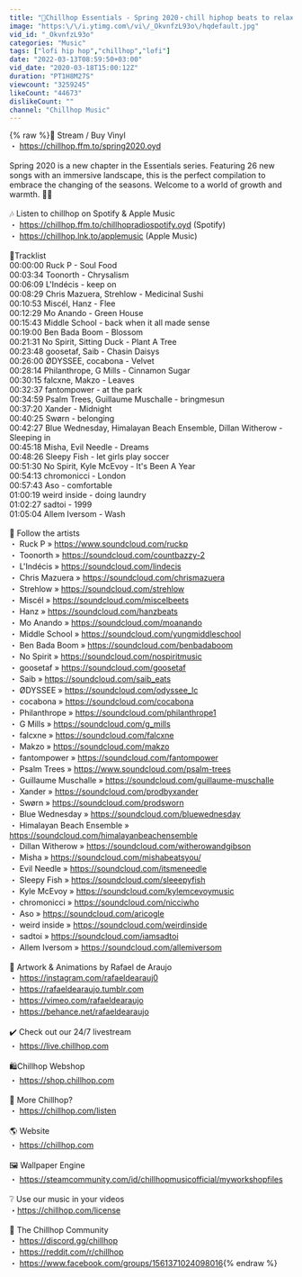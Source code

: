 ```yaml
---
title: "🌼Chillhop Essentials - Spring 2020・chill hiphop beats to relax to"
image: "https:\/\/i.ytimg.com\/vi\/_OkvnfzL93o\/hqdefault.jpg"
vid_id: "_OkvnfzL93o"
categories: "Music"
tags: ["lofi hip hop","chillhop","lofi"]
date: "2022-03-13T08:59:50+03:00"
vid_date: "2020-03-18T15:00:12Z"
duration: "PT1H8M27S"
viewcount: "3259245"
likeCount: "44673"
dislikeCount: ""
channel: "Chillhop Music"
---
```

{% raw %}🌸 Stream / Buy Vinyl<br />・ <a rel="nofollow" target="blank" href="https://chillhop.ffm.to/spring2020.oyd">https://chillhop.ffm.to/spring2020.oyd</a><br /><br />Spring 2020 is a new chapter in the Essentials series. Featuring 26 new songs with an immersive landscape, this is the perfect compilation to embrace the changing of the seasons. Welcome to a world of growth and warmth. 🌸🌼<br /><br />🎶 Listen to chillhop on Spotify &amp; Apple Music<br />・ <a rel="nofollow" target="blank" href="https://chillhop.ffm.to/chillhopradiospotify.oyd">https://chillhop.ffm.to/chillhopradiospotify.oyd</a> (Spotify)<br />・ <a rel="nofollow" target="blank" href="https://chillhop.lnk.to/applemusic">https://chillhop.lnk.to/applemusic</a> (Apple Music)<br /><br />🦋Tracklist<br />00:00:00 Ruck P - Soul Food <br />00:03:34 Toonorth - Chrysalism <br />00:06:09 L'Indécis - keep on <br />00:08:29 Chris Mazuera, Strehlow - Medicinal Sushi <br />00:10:53 Miscél, Hanz - Flee <br />00:12:29 Mo Anando - Green House <br />00:15:43 Middle School - back when it all made sense <br />00:19:00 Ben Bada Boom - Blossom <br />00:21:31 No Spirit, Sitting Duck - Plant A Tree <br />00:23:48 goosetaf, Saib - Chasin Daisys <br />00:26:00 ØDYSSEE, cocabona - Velvet <br />00:28:14 Philanthrope, G Mills - Cinnamon Sugar <br />00:30:15 falcxne, Makzo - Leaves <br />00:32:37 fantompower - at the park <br />00:34:59 Psalm Trees, Guillaume Muschalle - bringmesun <br />00:37:20 Xander - Midnight <br />00:40:25 Swørn - belonging <br />00:42:27 Blue Wednesday, Himalayan Beach Ensemble, Dillan Witherow - Sleeping in <br />00:45:18 Misha, Evil Needle - Dreams <br />00:48:26 Sleepy Fish - let girls play soccer <br />00:51:30 No Spirit, Kyle McEvoy - It's Been A Year <br />00:54:13 chromonicci - London <br />00:57:43 Aso - comfortable <br />01:00:19 weird inside - doing laundry <br />01:02:27 sadtoi - 1999 <br />01:05:04 Allem Iversom - Wash <br /><br />🙌 Follow the artists<br />・ Ruck P » <a rel="nofollow" target="blank" href="https://www.soundcloud.com/ruckp">https://www.soundcloud.com/ruckp</a><br />・ Toonorth » <a rel="nofollow" target="blank" href="https://soundcloud.com/countbazzy-2">https://soundcloud.com/countbazzy-2</a><br />・ L'Indécis » <a rel="nofollow" target="blank" href="https://soundcloud.com/lindecis">https://soundcloud.com/lindecis</a><br />・ Chris Mazuera » <a rel="nofollow" target="blank" href="https://soundcloud.com/chrismazuera">https://soundcloud.com/chrismazuera</a><br />・ Strehlow » <a rel="nofollow" target="blank" href="https://soundcloud.com/strehlow">https://soundcloud.com/strehlow</a><br />・ Miscél » <a rel="nofollow" target="blank" href="https://soundcloud.com/miscelbeets">https://soundcloud.com/miscelbeets</a><br />・ Hanz » <a rel="nofollow" target="blank" href="https://soundcloud.com/hanzbeats">https://soundcloud.com/hanzbeats</a><br />・ Mo Anando » <a rel="nofollow" target="blank" href="https://soundcloud.com/moanando">https://soundcloud.com/moanando</a><br />・ Middle School » <a rel="nofollow" target="blank" href="https://soundcloud.com/yungmiddleschool">https://soundcloud.com/yungmiddleschool</a><br />・ Ben Bada Boom » <a rel="nofollow" target="blank" href="https://soundcloud.com/benbadaboom">https://soundcloud.com/benbadaboom</a><br />・ No Spirit » <a rel="nofollow" target="blank" href="https://soundcloud.com/nospiritmusic">https://soundcloud.com/nospiritmusic</a><br />・ goosetaf » <a rel="nofollow" target="blank" href="https://soundcloud.com/goosetaf">https://soundcloud.com/goosetaf</a><br />・ Saib » <a rel="nofollow" target="blank" href="https://soundcloud.com/saib_eats">https://soundcloud.com/saib_eats</a><br />・ ØDYSSEE » <a rel="nofollow" target="blank" href="https://soundcloud.com/odyssee_lc">https://soundcloud.com/odyssee_lc</a><br />・ cocabona » <a rel="nofollow" target="blank" href="https://soundcloud.com/cocabona">https://soundcloud.com/cocabona</a><br />・ Philanthrope » <a rel="nofollow" target="blank" href="https://soundcloud.com/philanthrope1">https://soundcloud.com/philanthrope1</a><br />・ G Mills » <a rel="nofollow" target="blank" href="https://soundcloud.com/g_mills">https://soundcloud.com/g_mills</a><br />・ falcxne » <a rel="nofollow" target="blank" href="https://soundcloud.com/falcxne">https://soundcloud.com/falcxne</a><br />・ Makzo » <a rel="nofollow" target="blank" href="https://soundcloud.com/makzo">https://soundcloud.com/makzo</a><br />・ fantompower » <a rel="nofollow" target="blank" href="https://soundcloud.com/fantompower">https://soundcloud.com/fantompower</a><br />・ Psalm Trees » <a rel="nofollow" target="blank" href="https://www.soundcloud.com/psalm-trees">https://www.soundcloud.com/psalm-trees</a><br />・ Guillaume Muschalle » <a rel="nofollow" target="blank" href="https://soundcloud.com/guillaume-muschalle">https://soundcloud.com/guillaume-muschalle</a><br />・ Xander » <a rel="nofollow" target="blank" href="https://soundcloud.com/prodbyxander">https://soundcloud.com/prodbyxander</a><br />・ Swørn » <a rel="nofollow" target="blank" href="https://soundcloud.com/prodsworn">https://soundcloud.com/prodsworn</a><br />・ Blue Wednesday » <a rel="nofollow" target="blank" href="https://soundcloud.com/bluewednesday">https://soundcloud.com/bluewednesday</a><br />・ Himalayan Beach Ensemble » <a rel="nofollow" target="blank" href="https://soundcloud.com/himalayanbeachensemble">https://soundcloud.com/himalayanbeachensemble</a><br />・ Dillan Witherow » <a rel="nofollow" target="blank" href="https://soundcloud.com/witherowandgibson">https://soundcloud.com/witherowandgibson</a><br />・ Misha » <a rel="nofollow" target="blank" href="https://soundcloud.com/mishabeatsyou/">https://soundcloud.com/mishabeatsyou/</a><br />・ Evil Needle » <a rel="nofollow" target="blank" href="https://soundcloud.com/itsmeneedle">https://soundcloud.com/itsmeneedle</a><br />・ Sleepy Fish » <a rel="nofollow" target="blank" href="https://soundcloud.com/sleeepyfish">https://soundcloud.com/sleeepyfish</a><br />・ Kyle McEvoy » <a rel="nofollow" target="blank" href="https://soundcloud.com/kylemcevoymusic">https://soundcloud.com/kylemcevoymusic</a><br />・ chromonicci » <a rel="nofollow" target="blank" href="https://soundcloud.com/nicciwho">https://soundcloud.com/nicciwho</a><br />・ Aso » <a rel="nofollow" target="blank" href="https://soundcloud.com/aricogle">https://soundcloud.com/aricogle</a><br />・ weird inside » <a rel="nofollow" target="blank" href="https://soundcloud.com/weirdinside">https://soundcloud.com/weirdinside</a><br />・ sadtoi » <a rel="nofollow" target="blank" href="https://soundcloud.com/iamsadtoi">https://soundcloud.com/iamsadtoi</a><br />・ Allem Iversom » <a rel="nofollow" target="blank" href="https://soundcloud.com/allemiversom">https://soundcloud.com/allemiversom</a><br /><br />🎨 Artwork &amp; Animations by Rafael de Araujo<br />・ <a rel="nofollow" target="blank" href="https://instagram.com/rafaeldearauj0">https://instagram.com/rafaeldearauj0</a><br />・ <a rel="nofollow" target="blank" href="https://rafaeldearaujo.tumblr.com">https://rafaeldearaujo.tumblr.com</a><br />・ <a rel="nofollow" target="blank" href="https://vimeo.com/rafaeldearaujo">https://vimeo.com/rafaeldearaujo</a><br />・ <a rel="nofollow" target="blank" href="https://behance.net/rafaeldearaujo">https://behance.net/rafaeldearaujo</a>  <br /><br />✔️ Check out our 24/7 livestream<br />・ <a rel="nofollow" target="blank" href="https://live.chillhop.com">https://live.chillhop.com</a><br /><br />🛍Chillhop Webshop<br />・ <a rel="nofollow" target="blank" href="https://shop.chillhop.com">https://shop.chillhop.com</a><br /><br />🐾 More Chillhop?<br />・ <a rel="nofollow" target="blank" href="https://chillhop.com/listen">https://chillhop.com/listen</a><br /><br />🌎 Website<br />・ <a rel="nofollow" target="blank" href="https://chillhop.com">https://chillhop.com</a><br /><br />🖼 Wallpaper Engine<br />・ <a rel="nofollow" target="blank" href="https://steamcommunity.com/id/chillhopmusicofficial/myworkshopfiles">https://steamcommunity.com/id/chillhopmusicofficial/myworkshopfiles</a><br /><br />❔ Use our music in your videos<br />・<a rel="nofollow" target="blank" href="https://chillhop.com/license">https://chillhop.com/license</a><br /><br />🙏 The Chillhop Community<br />・ <a rel="nofollow" target="blank" href="https://discord.gg/chillhop">https://discord.gg/chillhop</a><br />・ <a rel="nofollow" target="blank" href="https://reddit.com/r/chillhop">https://reddit.com/r/chillhop</a><br />・ <a rel="nofollow" target="blank" href="https://www.facebook.com/groups/1561371024098016">https://www.facebook.com/groups/1561371024098016</a>{% endraw %}
